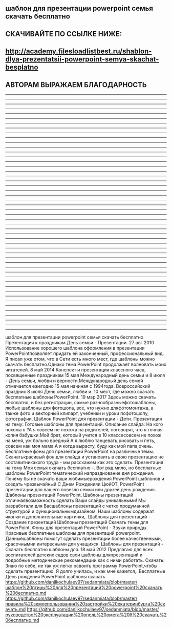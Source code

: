 шаблон для презентации powerpoint семья скачать бесплатно
--------------------------------------------------
СКАЧИВАЙТЕ ПО ССЫЛКЕ НИЖЕ:
--------------------------------------------------
http://academy.filesloadlistbest.ru/shablon-dlya-prezentatsii-powerpoint-semya-skachat-besplatno
--------------------------------------------------
АВТОРАМ ВЫРАЖАЕМ БЛАГОДАРНОСТЬ
--------------------------------------------------
--------------------------------------------------
--------------------------------------------------
--------------------------------------------------
--------------------------------------------------
--------------------------------------------------
--------------------------------------------------
--------------------------------------------------
--------------------------------------------------
--------------------------------------------------
--------------------------------------------------
--------------------------------------------------
--------------------------------------------------
--------------------------------------------------
--------------------------------------------------
--------------------------------------------------
--------------------------------------------------
--------------------------------------------------
--------------------------------------------------
--------------------------------------------------
--------------------------------------------------
--------------------------------------------------
--------------------------------------------------
--------------------------------------------------
--------------------------------------------------
--------------------------------------------------
--------------------------------------------------
--------------------------------------------------
--------------------------------------------------
--------------------------------------------------
--------------------------------------------------
--------------------------------------------------
--------------------------------------------------
--------------------------------------------------
--------------------------------------------------
--------------------------------------------------
--------------------------------------------------
--------------------------------------------------
--------------------------------------------------
--------------------------------------------------
--------------------------------------------------
--------------------------------------------------
--------------------------------------------------
--------------------------------------------------
--------------------------------------------------
--------------------------------------------------
--------------------------------------------------
--------------------------------------------------
--------------------------------------------------
--------------------------------------------------
--------------------------------------------------
шаблон для презентации powerpoint семья скачать бесплатно Презентация к праздникам День семьи - Презентации. 27 авг 2010  Использование хорошего шаблона оформления в презентации PowerPointпозволяет придать ей законченный, профессиональный вид. Я писал уже отом, что в Сети есть много мест, где шаблоны можно скачать бесплатно.Однако тема PowerPoint продолжает волновать моих читателей. 8 май 2014  Конспект и презентация классного часа, посвященные праздникам 15 мая Международный день семьи и 8 июля - День семьи, любви и верности.Международный день семей  отмечается ежегодно 15 мая начиная с 1994года. Всероссийский праздник 8 июля  День семьи, любви и. 10 мест, где можно скачать бесплатные шаблоны PowerPoint. 19 мар 2017  Здесь можно скачать бесплатно, и без регистрации, самые разнообразныефотошаблоны, любые шаблоны для фотошопа, все, что нужно дляфотомонтажа, а также фото и векторный клипарт, учебники и уроки пофотошопу, фотографии,  Шаблон PowerPoint для презентации - Дети. Презентация на тему: Готовые шаблоны для презентаций. Описание слайда: На кого похожа я ?А я совсем не похожа на родителей, ноговорят, что я точная копия бабушки.Мой брат, который учится в 10 классесовсем не похож на меня, уж больно вредный.А я люблю танцевать,рисовать и петь, совсем как моя мама.А я когда вырасту, буду как мой папа,очень. Бесплатные фоны для презентаций PowerPoint на различные темы. Скачатькрасивый фон для слайда и установить в свою презентацию не составитникакого труда - мы расскажем как это сделать. Презентация на тему Моя семья скачать бесплатно -. Вот ряд мило, но бесплатные шаблоны PowerPoint тематический напразднование дня рождения. Почему бы не скачать ваши любимыерождения PowerPoint шаблонов и создать чрезвычайный  С Днем Рожденияи ЦюйOT, PowerPoint презентации для вашего повезло семьи или друзей,день рождения. Шаблоны презентаций PowerPoint.  Шаблоны презентаций  отличнаявозможность сделать Ваши слайды уникальными! Мы разработали для Васшаблоны презентаций с четко продуманной структурой и функциональнымдизайном. Наши шаблоны содержат иконки и дополнительные картинки,. Шаблоны для презентаций - Создание презентаций
Шаблоны презентаций  Скачать темы для PowerPoint. Фоны для презентаций PowerPoint - Звуки природы. Красивые бесплатные шаблоны для презентаций powerpoint. Данныешаблоны помогут сделать презентации более качественными, красочнымии интересными для учащихся. Шаблоны для презентаций - Скачать бесплатно шаблоны для. 18 май 2012  Предлагаю для всех воспитателей детских садов свои шаблоны дляпрезентаций и подробные методические рекомендации как с ними работать. Скачать:  Знаю по себе, не так уж легко освоить программу PowerPoint,чтобы сделать презентацию. Я долго училась, и как мне кажется,. Бесплатные День рождения PowerPoint шаблоны скачать
https://github.com/danilkochulaev97/sedanmiata/blob/master/шаблон%20птицы%20для%20презентаций%20powerpoint%20скачать%20бесплатно.md
https://github.com/danilkochulaev97/sedanmiata/blob/master/правила%20землепользования%20застройки%20екатеринбурга%20скачать.md
https://github.com/danilkochulaev97/sedanmiata/blob/master/руководство%20эксплуатации%20опель%20омега%20б%20скачать%20бесплатно.md